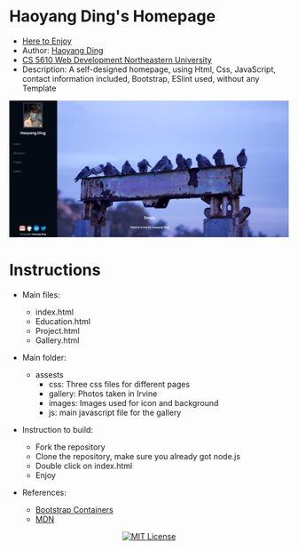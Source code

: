 # Haoyang Ding's Homepage
* <a href="https://kkdjoseph.github.io/Home_Page.github.io/index.html"> Here to Enjoy </a>
* Author: <a href="https://github.com/KKDJOSEPH">Haoyang Ding</a> 
* <a href="https://johnguerra.co/classes/webDevelopment_spring_2021/">CS 5610 Web Development Northeastern University</a> 
* Description: A self-designed homepage, using Html, Css, JavaScript, contact information included, Bootstrap, ESlint used, without any Template
<img src="ScreenShot.png" alt="Haoyang Ding's homepage"> 

# Instructions
- Main files:
  * index.html
  * Education.html
  * Project.html
  * Gallery.html
  
- Main folder:
  * assests
    - css: Three css files for different pages
    - gallery: Photos taken in Irvine
    - images: Images used for icon and background
    - js: main javascript file for the gallery

- Instruction to build:
  * Fork the repository
  * Clone the repository, make sure you already got node.js
  * Double click on index.html
  * Enjoy
  
- References:
  * <a href=https://getbootstrap.com/docs/4.0/layout/overview/>Bootstrap Containers</a> 
  * <a href=https://developer.mozilla.org/en-US/docs/Learn/Getting_started_with_the_web/>MDN</a> 
<p align="center">
    <a href="https://github.com/1042970366/">
        <img src="https://img.shields.io/badge/license-MIT-green" alt="MIT License" />
    </a>
</p>
